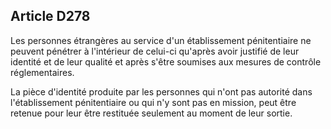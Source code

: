 Article D278
----
Les personnes étrangères au service d'un établissement pénitentiaire ne peuvent
pénétrer à l'intérieur de celui-ci qu'après avoir justifié de leur identité et
de leur qualité et après s'être soumises aux mesures de contrôle réglementaires.

La pièce d'identité produite par les personnes qui n'ont pas autorité dans
l'établissement pénitentiaire ou qui n'y sont pas en mission, peut être retenue
pour leur être restituée seulement au moment de leur sortie.
